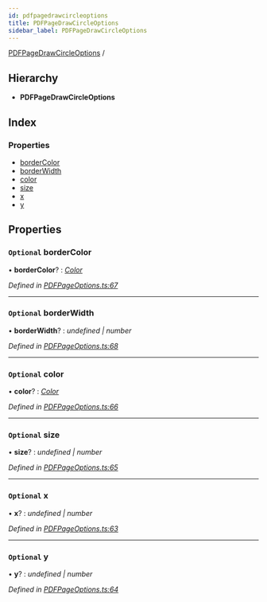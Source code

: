 ```yaml
---
id: pdfpagedrawcircleoptions
title: PDFPageDrawCircleOptions
sidebar_label: PDFPageDrawCircleOptions
---
```


[PDFPageDrawCircleOptions](pdfpagedrawcircleoptions.md) /

## Hierarchy

* **PDFPageDrawCircleOptions**

## Index

### Properties

* [borderColor](pdfpagedrawcircleoptions.md#optional-bordercolor)
* [borderWidth](pdfpagedrawcircleoptions.md#optional-borderwidth)
* [color](pdfpagedrawcircleoptions.md#optional-color)
* [size](pdfpagedrawcircleoptions.md#optional-size)
* [x](pdfpagedrawcircleoptions.md#optional-x)
* [y](pdfpagedrawcircleoptions.md#optional-y)

## Properties

### `Optional` borderColor

• **borderColor**? : *[Color](../index.md#color)*

*Defined in [PDFPageOptions.ts:67](https://github.com/Hopding/pdf-lib/blob/17b4036/src/api/PDFPageOptions.ts#L67)*

___

### `Optional` borderWidth

• **borderWidth**? : *undefined | number*

*Defined in [PDFPageOptions.ts:68](https://github.com/Hopding/pdf-lib/blob/17b4036/src/api/PDFPageOptions.ts#L68)*

___

### `Optional` color

• **color**? : *[Color](../index.md#color)*

*Defined in [PDFPageOptions.ts:66](https://github.com/Hopding/pdf-lib/blob/17b4036/src/api/PDFPageOptions.ts#L66)*

___

### `Optional` size

• **size**? : *undefined | number*

*Defined in [PDFPageOptions.ts:65](https://github.com/Hopding/pdf-lib/blob/17b4036/src/api/PDFPageOptions.ts#L65)*

___

### `Optional` x

• **x**? : *undefined | number*

*Defined in [PDFPageOptions.ts:63](https://github.com/Hopding/pdf-lib/blob/17b4036/src/api/PDFPageOptions.ts#L63)*

___

### `Optional` y

• **y**? : *undefined | number*

*Defined in [PDFPageOptions.ts:64](https://github.com/Hopding/pdf-lib/blob/17b4036/src/api/PDFPageOptions.ts#L64)*
